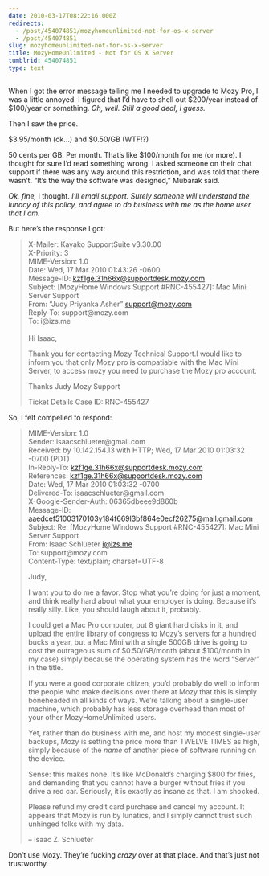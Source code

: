 ```yaml
---
date: 2010-03-17T08:22:16.000Z
redirects:
  - /post/454074851/mozyhomeunlimited-not-for-os-x-server
  - /post/454074851
slug: mozyhomeunlimited-not-for-os-x-server
title: MozyHomeUnlimited - Not for OS X Server
tumblrid: 454074851
type: text
---
```

<p>When I got the error message telling me I needed to upgrade to Mozy Pro, I was a little annoyed.  I figured that I&rsquo;d have to shell out $200/year instead of $100/year or something.  <em>Oh, well.  Still a good deal, I guess.</em></p>

<p>Then I saw the price.</p>

<p>$3.95/month (ok&hellip;) and $0.50/GB (WTF!?)</p>

<p>50 cents per GB.  Per month.  That&rsquo;s like $100/month for me (or more).  I thought for sure I&rsquo;d read something wrong.  I asked someone on their chat support if there was any way around this restriction, and was told that there wasn&rsquo;t.  &ldquo;It&rsquo;s the way the software was designed,&rdquo; Mubarak said.</p>

<p><em>Ok, fine,</em> I thought.  <em>I&rsquo;ll email support.  Surely someone will understand the lunacy of this policy, and agree to do business with me as the home user that I am.</em></p>

<p>But here&rsquo;s the response I got:</p>

<blockquote>
  <p>X-Mailer: Kayako SupportSuite v3.30.00<br/>
  X-Priority: 3<br/>
  MIME-Version: 1.0<br/>
  Date: Wed, 17 Mar 2010 01:43:26 -0600<br/>
  Message-ID: <a href="mailto:kzf1ge.31h66x@supportdesk.mozy.com">kzf1ge.31h66x@supportdesk.mozy.com</a><br/>
  Subject: [MozyHome Windows Support #RNC-455427]: Mac Mini Server Support<br/>
  From: &ldquo;Judy Priyanka Asher&rdquo; <a href="mailto:support@mozy.com">support@mozy.com</a><br/>
  Reply-To: support@mozy.com<br/>
  To: i@izs.me<br/><br/>
  Hi Isaac,</p>
  
  <p>Thank you for contacting Mozy Technical Support.I would like to inform you
  that only Mozy pro is compatiable with the Mac Mini Server, to access mozy
  you need to purchase the Mozy pro account.</p>
  
  <p>Thanks
  Judy
  Mozy Support</p>
  
  <p>Ticket Details
  Case ID: RNC-455427</p>
</blockquote>

<p>So, I felt compelled to respond:</p>

<blockquote>
  <p>MIME-Version: 1.0<br/>
  Sender: isaacschlueter@gmail.com<br/>
  Received: by 10.142.154.13 with HTTP; Wed, 17 Mar 2010 01:03:32 -0700 (PDT)<br/>
  In-Reply-To: <a href="mailto:kzf1ge.31h66x@supportdesk.mozy.com">kzf1ge.31h66x@supportdesk.mozy.com</a><br/>
  References: <a href="mailto:kzf1ge.31h66x@supportdesk.mozy.com">kzf1ge.31h66x@supportdesk.mozy.com</a><br/>
  Date: Wed, 17 Mar 2010 01:03:32 -0700<br/>
  Delivered-To: isaacschlueter@gmail.com<br/>
  X-Google-Sender-Auth: 06365dbeee9d860b<br/>
  Message-ID: <a href="mailto:aaedcef51003170103y184f669l3bf864e0ecf26275@mail.gmail.com">aaedcef51003170103y184f669l3bf864e0ecf26275@mail.gmail.com</a><br/>
  Subject: Re: [MozyHome Windows Support #RNC-455427]: Mac Mini Server Support<br/>
  From: Isaac Schlueter <a href="mailto:i@izs.me">i@izs.me</a><br/>
  To: support@mozy.com<br/>
  Content-Type: text/plain; charset=UTF-8</p>
  
  <p>Judy,</p>
  
  <p>I want you to do me a favor.  Stop what you&rsquo;re doing for just a
  moment, and think really hard about what your employer is doing.
  Because it&rsquo;s really silly.  Like, you should laugh about it, probably.</p>
  
  <p>I could get a Mac Pro computer, put 8 giant hard disks in it, and
  upload the entire library of congress to Mozy&rsquo;s servers for a hundred
  bucks a year, but a Mac Mini with a single 500GB drive is going to
  cost the outrageous sum of $0.50/GB/month (about $100/month in my
  case) simply because the operating system has the word &ldquo;Server&rdquo; in the
  title.</p>
  
  <p>If you were a good corporate citizen, you&rsquo;d probably do well to inform
  the people who make decisions over there at Mozy that this is simply
  boneheaded in all kinds of ways.  We&rsquo;re talking about a single-user
  machine, which probably has less storage overhead than most of your
  other MozyHomeUnlimited users.</p>
  
  <p>Yet, rather than do business with me, and host my modest single-user
  backups, Mozy is setting the price more than TWELVE TIMES as high,
  simply because of the <em>name</em> of another piece of software running on
  the device.</p>
  
  <p>Sense: this makes none.  It&rsquo;s like McDonald&rsquo;s charging $800 for fries,
  and demanding that you cannot have a burger without fries if you drive
  a red car.  Seriously, it is exactly as insane as that.  I am shocked.</p>
  
  <p>Please refund my credit card purchase and cancel my account.  It
  appears that Mozy is run by lunatics, and I simply cannot trust such
  unhinged folks with my data.</p>
  
  <p>&ndash;
  Isaac Z. Schlueter</p>
</blockquote>

<p>Don&rsquo;t use Mozy.  They&rsquo;re fucking <em>crazy</em> over at that place.  And that&rsquo;s just not trustworthy.</p>
